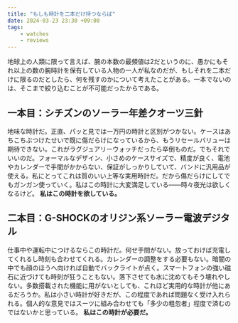 ```yaml
---
title: "もしも時計を二本だけ持つならば"
date: 2024-03-23 23:30 +09:00
tags:
    - watches
    - reviews
---
```


地球上の人類に限って言えば、腕の本数の最頻値は2だというのに、愚かにもそれ以上の数の腕時計を保有している人物の一人が私なのだが、もしそれを二本だけに限るのだとしたら、何を残すのかについて考えたことがある。一本でないのは、そこまで絞り込むことが不可能だったからである。

## 一本目：シチズンのソーラー年差クオーツ三針

地味な時計だ。正直、パッと見では一万円の時計と区別がつかない。ケースはあちこちぶつけたせいで既に傷だらけになっているから、もうリセールバリューは期待できない。これがラグジュアリーウォッチだったら卒倒ものだ。でもそれでいいのだ。フォーマルなデザイン、小さめのケースサイズで、精度が良く、電池やカレンダーで手間がかからない、保証がしっかりしていて、バンドに汎用品が使える。私にとってこれは質のいい上等な実用時計だ。だから傷だらけにしてでもガンガン使っていく。私はこの時計に大変満足している――時々夜光は欲しくなるけど。 __私はこの時計を欲している。__

## 二本目：G-SHOCKのオリジン系ソーラー電波デジタル

仕事中や運転中につけるならこの時計だ。何せ手間がない。放っておけば充電してくれるし時刻も合わせてくれる。カレンダーの調整をする必要もない。暗闇の中でも顔のほうへ向ければ自動でバックライトが点く。スマートフォンの強い磁石に近づけても時刻が狂うこともない。落下させても水に沈めてもそう壊れやしない。多数搭載された機能に用がないとしても、これほど実用的な時計が他にあるだろうか。私は小さい時計が好きだが、この程度であれば問題なく受け入れられる。個人的な意見ではスーツに組み合わせても「多少の粗忽者」程度で済むのではないかと思っている。 __私はこの時計が必要だ。__

